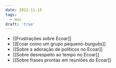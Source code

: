 ```yaml
---
date: 2022-11-15
tags:
  - moc
draft: 'true'
---
```

- [[Frustrações sobre Ecoar]]
- [[Ecoar como um grupo pequeno-burguês]]
- [[Sobre a adoração de políticos no Ecoar]]
- [[Sobre desrespeito ao tempo no Ecoar]]
- [[Sobre frases prontas em reuniões do Ecoar]]